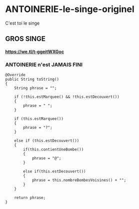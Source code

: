 # ANTOINERIE-le-singe-originel
C'est toi le singe
## GROS SINGE
#### https://we.tl/t-ggeitWXGoc
### ANTOINERIE n'est JAMAIS FINI

    @Override
    public String toString()
    {
        String phrase = "";

        if (!this.estMarquee() && !this.estDecouvert())
        {
            phrase = " ";
        }

        if (this.estMarquee())
        {
            phrase = "?";
        }

        else if (this.estDecouvert())
        {
            if(this.contientUneBombe())
            {
                phrase = "@";
            }

            else if(this.estDecouvert())
            {
                phrase = this.nombreBombesVoisines() + "";
            }
        }

        return phrase;
    }
